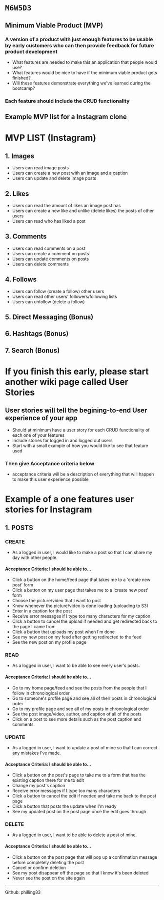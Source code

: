 # `M6W5D3`


## Minimum Viable Product (MVP) 

### A version of a product with just enough features to be usable by early customers who can then provide feedback for future product development

- What features are needed to make this an application that people would use?
- What features would be nice to have if the minimum viable product gets finished?
- Will these features demonstrate everything we've learned during the bootcamp?

### Each feature should include the CRUD functionality

## Example MVP list for a Instagram clone

# MVP LIST (Instagram)

## 1. Images
- Users can read image posts
- Users can create a new post with an image and a caption
- Users can update and delete image posts
## 2. Likes
- Users can read the amount of likes an image post has
- Users can create a new like and unlike (delete likes) the posts of other users
- Users can read who has liked a post
## 3. Comments
- Users can read comments on a post
- Users can create a comment on posts
- Users can update comments on posts
- Users can delete comments
## 4. Follows
- Users can follow (create a follow) other users
- Users can read other users' followers/following lists
- Users can unfollow (delete a follow)
## 5. Direct Messaging (Bonus)
## 6. Hashtags (Bonus)
## 7. Search (Bonus)

# If you finish this early, please start another wiki page called User Stories

## User stories will tell the begining-to-end User experience of your app
- Should at minimum have a user story for each CRUD functionality of each one of your features
- Include stories for logged in and logged out users
- Start with a small example of how you would like to see that feature used
### Then give Acceptance criteria below
- acceptance criteria will be a description of everything that will happen to make this user experience possible 

# Example of a one features user stories for Instagram 

## 1. POSTS
### CREATE
- As a logged in user, I would like to make a post so that I can share my day with other people.

#### Acceptance Criteria: I should be able to...
- Click a button on the home/feed page that takes me to a 'create new post' form
- Click a button on my user page that takes me to a 'create new post' form
- Choose the picture/video that I want to post
- Know whenever the picture/video is done loading (uploading to S3)
- Enter in a caption for the post
- Receive error messages if I type too many characters for my caption
- Click a button to cancel the upload if needed and get redirected back to the page I came from
- Click a button that uploads my post when I'm done
- See my new post on my feed after getting redirected to the feed
- See the new post on my profile page
### READ
- As a logged in user, I want to be able to see every user's posts.

#### Acceptance Criteria: I should be able to...
- Go to my home page/feed and see the posts from the people that I follow in chronological order
- Go to someone's profile page and see all of their posts in chronological order
- Go to my profile page and see all of my posts in chronological order
- See the post image/video, author, and caption of all of the posts
- Click on a post to see more details such as the post caption and comments
### UPDATE
- As a logged in user, I want to update a post of mine so that I can correct any mistakes I've made.

#### Acceptance Criteria: I should be able to...
- Click a button on the post's page to take me to a form that has the existing caption there for me to edit
- Change my post's caption
- Receive error messages if I type too many characters
- Click a button to cancel the edit if needed and take me back to the post page
- Click a button that posts the update when I'm ready
- See my updated post on the post page once the edit goes through
### DELETE
- As a logged in user, I want to be able to delete a post of mine.

#### Acceptance Criteria: I should be able to...
- Click a button on the post page that will pop up a confirmation message before completely deleting the post
- Cancel or confirm deletion
- See my post disappear off the page so that I know it's been deleted
- Never see the post on the site again

---

Github: philling83

